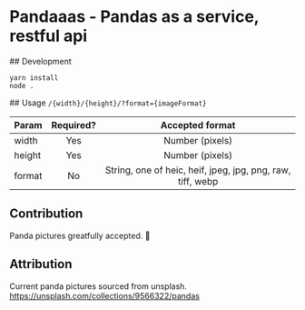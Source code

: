 # Pandaaas - Pandas as a service, restful api

## Development
```
yarn install
node .
```

## Usage
`/{width}/{height}/?format={imageFormat}`


| Param         | Required?     | Accepted format |
| ------------- |:-------------:|:---------------:|
| width         | Yes           |Number (pixels)  |
| height        | Yes           |Number (pixels)  |
| format        | No            |String, one of heic, heif, jpeg, jpg, png, raw, tiff, webp|

## Contribution
Panda pictures greatfully accepted. 🐼

## Attribution
Current panda pictures sourced from unsplash.
https://unsplash.com/collections/9566322/pandas

